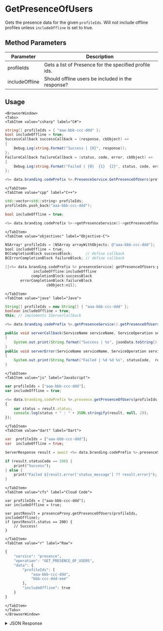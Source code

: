 # GetPresenceOfUsers

Gets the presence data for the given `profileIds`. Will not include offline profiles unless `includeOffline` is set to true.

<PartialServop service_name="presence" operation_name="GET_PRESENCE_OF_USERS" />

## Method Parameters

| Parameter      | Description                                            |
| -------------- | ------------------------------------------------------ |
| profileIds     | Gets a list of Presence for the specified profile ids. |
| includeOffline | Should offline users be included in the response?      |

## Usage

```mdx-code-block
<BrowserWindow>
<Tabs>
<TabItem value="csharp" label="C#">
```

```csharp
string[] profileIds = { "aaa-bbb-ccc-ddd" };
bool includeOffline = true;
SuccessCallback successCallback = (response, cbObject) =>
{
    Debug.Log(string.Format("Success | {0}", response));
};
FailureCallback failureCallback = (status, code, error, cbObject) =>
{
    Debug.Log(string.Format("Failed | {0}  {1}  {2}", status, code, error));
};

<%= data.branding.codePrefix %>.PresenceService.GetPresenceOfUsers(profileIds, includeOffline, successCallback, failureCallback);
```

```mdx-code-block
</TabItem>
<TabItem value="cpp" label="C++">
```

```cpp
std::vector<std::string> profileIds;
profileIds.push_back("aaa-bbb-ccc-ddd");

bool includeOffline = true;

<%= data.branding.codePrefix %>->getPresenceService()->getPresenceOfUsers(profileIds, includeOffline, this);
```

```mdx-code-block
</TabItem>
<TabItem value="objectivec" label="Objective-C">
```

```objectivec
NSArray* profileIds = [NSArray arrayWithObjects: @"aaa-bbb-ccc-ddd"];
bool includeOffline = true;
BCCompletionBlock successBlock;      // define callback
BCErrorCompletionBlock failureBlock; // define callback

[[<%= data.branding.codePrefix %> presenceService] getPresenceOfUsers:profileIds
             includeOffline:includeOffline
            completionBlock:successBlock
       errorCompletionBlock:failureBlock
                   cbObject:nil];
```

```mdx-code-block
</TabItem>
<TabItem value="java" label="Java">
```

```java
String[] profileIds = new String[] { "aaa-bbb-ccc-ddd" };
boolean includeOffline = true;
this; // implements IServerCallback

<%= data.branding.codePrefix %>.getPresenceService().getPresenceOfUsers(profileIds, includeOffline, this);

public void serverCallback(ServiceName serviceName, ServiceOperation serviceOperation, JSONObject jsonData)
{
    System.out.print(String.format("Success | %s", jsonData.toString()));
}
public void serverError(ServiceName serviceName, ServiceOperation serviceOperation, int statusCode, int reasonCode, String jsonError)
{
    System.out.print(String.format("Failed | %d %d %s", statusCode,  reasonCode, jsonError.toString()));
}
```

```mdx-code-block
</TabItem>
<TabItem value="js" label="JavaScript">
```

```javascript
var profileIds = ["aaa-bbb-ccc-ddd"];
var includeOffline = true;

<%= data.branding.codePrefix %>.presence.getPresenceOfUsers(profileIds, includeOffline, result =>
{
	var status = result.status;
	console.log(status + " : " + JSON.stringify(result, null, 2));
});
```

```mdx-code-block
</TabItem>
<TabItem value="dart" label="Dart">
```

```dart
var  profileIds = ["aaa-bbb-ccc-ddd"];
var  includeOffline = true;

ServerResponse result = await <%= data.branding.codePrefix %>.presenceService.getPresenceOfUsers(profileIds:profileIds, includeOffline:includeOffline);

if (result.statusCode == 200) {
    print("Success");
} else {
    print("Failed ${result.error['status_message'] ?? result.error}");
}
```

```mdx-code-block
</TabItem>
<TabItem value="cfs" label="Cloud Code">
```

```cfscript
var profileIds = ["aaa-bbb-ccc-ddd"];
var includeOffline = true;

var postResult = presenceProxy.getPresenceOfUsers(profileIds, includeOffline);
if (postResult.status == 200) {
    // Success!
}
```

```mdx-code-block
</TabItem>
<TabItem value="r" label="Raw">
```

```r
{
	"service": "presence",
	"operation": "GET_PRESENCE_OF_USERS",
	"data": {
		"profileIds": [
			"aaa-bbb-ccc-ddd",
			"bbb-ccc-ddd-eee"
		],
		"includeOffline": true
	}
}
```

```mdx-code-block
</TabItem>
</Tabs>
</BrowserWindow>
```

<details>
<summary>JSON Response</summary>

```json
{
    "data": {
        "presence": [
            {
                "user": {
                    "id": "aaa-bbb-ccc-ddd",
                    "name": "player1",
                    "pic": null,
                    "cxs": [
                        "22284:fb416888-e76d-425d-a06d-a5529bdba8d9:id58ohotujj893gomctos244al"
                    ]
                },
                "online": true,
                "summaryFriendData": {},
                "activity": {
                    "LOCATION": "POKER_TABLE",
                    "STATUS": "PLAYING_GAME"
                }
            }
        ]
    },
    "status": 200
}
```

</details>
